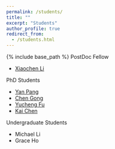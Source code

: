 ```yaml
---
permalink: /students/
title: ""
excerpt: "Students"
author_profile: true
redirect_from: 
  - /students.html
---
```


{% include base_path %}
PostDoc Fellow
 - [Xiaochen Li](https://xiaochenli-w.github.io/)

PhD Students
 - [Yan Pang](https://py85252876.github.io/)
 - [Chen Gong](https://2019chengong.github.io/)
 - [Yucheng Fu](https://fuyucheng11.github.io/)
 - [Kai Chen](https://kaichen9909.github.io/)


Undergraduate Students
 - Michael Li
 - Grace Ho

<!-- Master Students
 - Xiamei Zhang
 - [Siddharth Ghatti](https://www.linkedin.com/in/siddharth-ghatti-46142213a/)

Undergraduate Students
 - [Jack Liu](https://www.linkedin.com/in/jack-liu-b52a621a3/)
 - Shouri Nallanagula -->